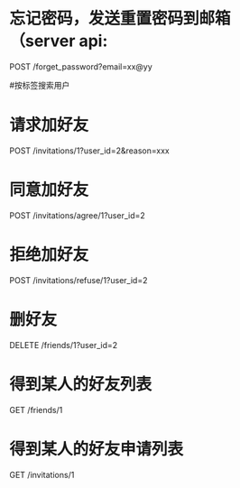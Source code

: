 # 忘记密码，发送重置密码到邮箱（server api:
POST /forget_password?email=xx@yy

#按标签搜索用户




# 请求加好友
POST /invitations/1?user_id=2&reason=xxx

# 同意加好友
POST /invitations/agree/1?user_id=2

# 拒绝加好友
POST /invitations/refuse/1?user_id=2

# 删好友
DELETE /friends/1?user_id=2

# 得到某人的好友列表
GET /friends/1

# 得到某人的好友申请列表
GET /invitations/1

